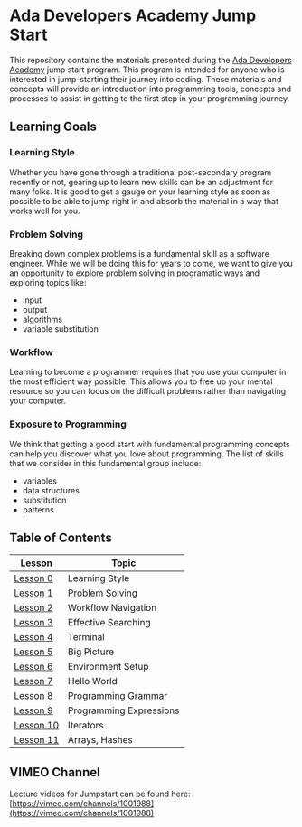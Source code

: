 # Ada Developers Academy Jump Start

This repository contains the materials presented during the [Ada Developers Academy](adadevelopersacademy.org) jump start program. This program is intended for anyone who is interested in jump-starting their journey into coding. These materials and concepts will provide an introduction into programming tools, concepts and processes to assist in getting to the first step in your programming journey.

## Learning Goals

### Learning Style 
Whether you have gone through a traditional post-secondary program recently or not, gearing up to learn new skills can be an adjustment for many folks. It is good to get a gauge on your learning style as soon as possible to be able to jump right in and absorb the material in a way that works well for you.

### Problem Solving 
Breaking down complex problems is a fundamental skill as a software engineer. While we will be doing this for years to come, we want to give you an opportunity to explore problem solving in programatic ways and exploring topics like:

- input
- output
- algorithms
- variable substitution

### Workflow
Learning to become a programmer requires that you use your computer in the most efficient way possible. This allows you to free up your mental resource so you can focus on the difficult problems rather than navigating your computer.

### Exposure to Programming
We think that getting a good start with fundamental programming concepts can help you discover what you love about programming. The list of skills that we consider in this fundamental group include:

- variables
- data structures
- substitution
- patterns

## Table of Contents

| Lesson                | Topic
|--------------------|-----------------------------------------
| [Lesson 0](jumpstart-lessons/learning-style/)  | Learning Style
| [Lesson 1](jumpstart-lessons/problem-solving/)  | Problem Solving
| [Lesson 2](jumpstart-lessons/workflow/)  | Workflow Navigation
| [Lesson 3](jumpstart-lessons/effective-searching/)  | Effective Searching
| [Lesson 4](jumpstart-lessons/terminal/)  | Terminal
| [Lesson 5](jumpstart-lessons/big-picture/)  | Big Picture
| [Lesson 6](jumpstart-lessons/environment-setup/)  | Environment Setup
| [Lesson 7](jumpstart-lessons/hello-world/)  | Hello World
| [Lesson 8](jumpstart-lessons/programming-grammar/)  | Programming Grammar 
| [Lesson 9](jumpstart-lessons/programming-expressions/)  | Programming Expressions
| [Lesson 10](jumpstart-lessons/iterators/)  | Iterators
| [Lesson 11](jumpstart-lessons/basic-data-structs/)  | Arrays, Hashes

## VIMEO Channel
Lecture videos for Jumpstart can be found here: [https://vimeo.com/channels/1001988](https://vimeo.com/channels/1001988)
